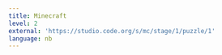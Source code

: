 ```yaml
---
title: Minecraft
level: 2
external: 'https://studio.code.org/s/mc/stage/1/puzzle/1'
language: nb
---
```

